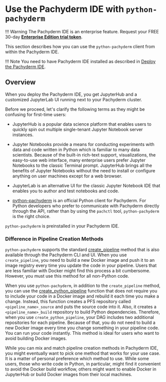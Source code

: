 # Use the Pachyderm IDE with `python-pachyderm`

!!! Warning
    The Pachyderm IDE is an enterprise feature. Request your FREE 30-day [**Enterprise Edition trial token**](https://www.pachyderm.com/trial).

This section describes how you can use the `python-pachyderm`
client from within the Pachyderm IDE.

!!! Note
    You need to have Pachyderm IDE installed as described in
    [Deploy the Pachyderm IDE](../../deploy-manage/deploy/deploy-pachyderm-ide.md).

## Overview

When you deploy the Pachyderm IDE, you get JupyterHub and
a customized JupyterLab UI running next to your Pachyderm
cluster.

Before we proceed, let's clarify the following terms
as they might be confusing for first-time users:

* JupyterHub is a popular data science platform that enables users
to quickly spin out multiple single-tenant Jupyter Notebook server instances.

* Jupyter Notebooks provide a means for conducting experiments with data and
code written in Python which is familiar to many data scientists. Because of
the built-in rich-text support, visualizations, the easy-to-use web interface,
many enterprise users prefer Jupyter Notebooks to the classic Terminal prompt.
JupyterHub brings all the benefits of Jupyter Notebooks without the need
to install or configure anything on user machines except for a web browser.

* JupyterLab is an alternative UI for the classic Jupyter Notebook IDE
that enables you to author and test notebooks and
code.

* [python-pachyderm](../../../../reference/clients/#python-client) is an
official Python client for Pachyderm. For Python developers who prefer to
communicate with Pachyderm directly through the API, rather than by using
the `pachctl` tool, `python-pachyderm` is the right choice.


`python-pachyderm` is preinstalled in your Pachyderm IDE.

### Difference in Pipeline Creation Methods

`python-pachyderm` supports the standard
[create_pipeline](https://pachyderm.github.io/python-pachyderm/python_pachyderm.html#python_pachyderm.Client.create_pipeline)
method that is
also available through the Pachyderm CLI and UI. When you use
`create_pipeline`, you need to build a new Docker image and push
it to an image registry every
time you update the code in your pipeline. Users that are less familiar
with Docker might find this process a bit cumbersome. However, you must
use this method for all non-Python code.

When you use `python-pachyderm`, in addition to the
`create_pipeline` method,
you can use the [create_python_pipeline](https://pachyderm.github.io/python-pachyderm/python_pachyderm.html#python_pachyderm.create_python_pipeline)
function that does not require
you to include your code in a Docker image and rebuild it each time you make
a change. Instead, this function creates a PFS repository
called `<pipeline_name>_source` and puts the source code into it. Also, it
creates a `<pipeline_name>_build` repository to build Python dependencies.
Therefore, when you use `create_python_pipeline`, your DAG includes two
additional repositories for each pipeline.
Because of that, you do not need
to build a new Docker image every time you change something in your
pipeline code. You can run your code instantly. This method is ideal for
users who want to avoid building Docker images.

While you can mix and match pipeline creation methods in Pachyderm IDE, you
might eventually want to pick one method that works for your use case. It is a
matter of personal preference which method to use. While some users, those
who write code in Python, in particular, might
find it convenient to avoid the Docker build workflow, others might want to
enable Docker in JupyterHub or build Docker images from their local machines.


